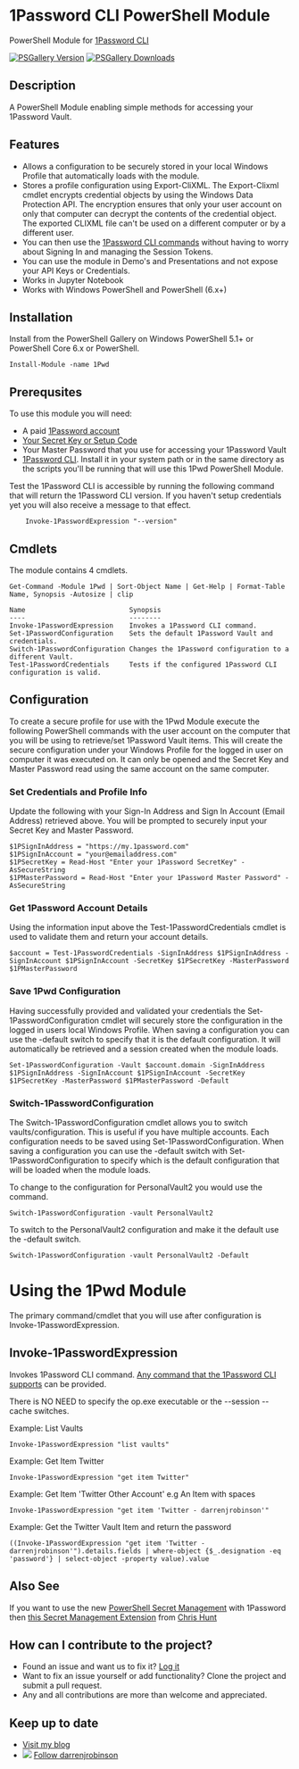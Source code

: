 # 1Password CLI PowerShell Module

PowerShell Module for [1Password CLI](https://app-updates.agilebits.com/product_history/CLI)

[![PSGallery Version](https://img.shields.io/powershellgallery/v/1Pwd.svg?style=flat&logo=powershell&label=PSGallery%20Version)](https://www.powershellgallery.com/packages/1Pwd) [![PSGallery Downloads](https://img.shields.io/powershellgallery/dt/1Pwd.svg?style=flat&logo=powershell&label=PSGallery%20Downloads)](https://www.powershellgallery.com/packages/1Pwd)

## Description
A PowerShell Module enabling simple methods for accessing your 1Password Vault. 

## Features
- Allows a configuration to be securely stored in your local Windows Profile that automatically loads with the module.
- Stores a profile configuration using Export-CliXML. The Export-Clixml cmdlet encrypts credential objects by using the Windows Data Protection API. The encryption ensures that only your user account on only that computer can decrypt the contents of the credential object. The exported CLIXML file can't be used on a different computer or by a different user.
- You can then use the [1Password CLI commands](https://support.1password.com/command-line-reference/) without having to worry about Signing In and managing the Session Tokens.
- You can use the module in Demo's and Presentations and not expose your API Keys or Credentials.
- Works in Jupyter Notebook
- Works with Windows PowerShell and PowerShell (6.x+)

## Installation
Install from the PowerShell Gallery on Windows PowerShell 5.1+ or PowerShell Core 6.x or PowerShell.

```
Install-Module -name 1Pwd
```

## Prerequsites 
To use this module you will need:
- A paid [1Password account](https://1password.com/sign-up/)
- [Your Secret Key or Setup Code](https://support.1password.com/secret-key/)
- Your Master Password that you use for accessing your 1Password Vault
- [1Password CLI](https://support.1password.com/command-line/). Install it in your system path or in the same directory as the scripts you'll be running that will use this 1Pwd PowerShell Module.

Test the 1Password CLI is accessible by running the following command that will return the 1Password CLI version. If you haven't setup credentials yet you will also receive a message to that effect. 
```
    Invoke-1PasswordExpression "--version"
```

## Cmdlets
The module contains 4 cmdlets. 
```
Get-Command -Module 1Pwd | Sort-Object Name | Get-Help | Format-Table Name, Synopsis -Autosize | clip

Name                          Synopsis
----                          --------
Invoke-1PasswordExpression    Invokes a 1Password CLI command.
Set-1PasswordConfiguration    Sets the default 1Password Vault and credentials.
Switch-1PasswordConfiguration Changes the 1Password configuration to a different Vault.
Test-1PasswordCredentials     Tests if the configured 1Password CLI configuration is valid.
```

## Configuration 
To create a secure profile for use with the 1Pwd Module execute the following PowerShell commands with the user account on the computer that you will be using to retrieve/set 1Password Vault items. This will create the secure configuration under your Windows Profile for the logged in user on computer it was executed on. It can only be opened and the Secret Key and Master Password read using the same account on the same computer. 

### Set Credentials and Profile Info
Update the following with your Sign-In Address and Sign In Account (Email Address) retrieved above. You will be prompted to securely input your Secret Key and Master Password. 

```
$1PSignInAddress = "https://my.1password.com"
$1PSignInAccount = "your@emailaddress.com"
$1PSecretKey = Read-Host "Enter your 1Password SecretKey" -AsSecureString
$1PMasterPassword = Read-Host "Enter your 1Password Master Password" -AsSecureString
```

### Get 1Password Account Details
Using the information input above the Test-1PasswordCredentials cmdlet is used to validate them and return your account details. 

```
$account = Test-1PasswordCredentials -SignInAddress $1PSignInAddress -SignInAccount $1PSignInAccount -SecretKey $1PSecretKey -MasterPassword $1PMasterPassword
```

### Save 1Pwd Configuration
Having successfully provided and validated your credentials the Set-1PasswordConfiguration cmdlet will securely store the configuration in the logged in users local Windows Profile. When saving a configuration you can use the -default switch to specify that it is the default configuration. It will automatically be retrieved and a session created when the module loads.

```
Set-1PasswordConfiguration -Vault $account.domain -SignInAddress $1PSignInAddress -SignInAccount $1PSignInAccount -SecretKey $1PSecretKey -MasterPassword $1PMasterPassword -Default
```

### Switch-1PasswordConfiguration
The Switch-1PasswordConfiguration cmdlet allows you to switch vaults/configuration. This is useful if you have multiple accounts. Each configuration needs to be saved  using Set-1PasswordConfiguration. When saving a configuration you can use the -default switch with Set-1PasswordConfiguration to specify which is the default configuration that will be loaded when the module loads. 

To change to the configuration for PersonalVault2 you would use the command.

```
Switch-1PasswordConfiguration -vault PersonalVault2
```

To switch to the PersonalVault2 configuration and make it the default use the -default switch. 

```
Switch-1PasswordConfiguration -vault PersonalVault2 -Default
```

# Using the 1Pwd Module
The primary command/cmdlet that you will use after configuration is Invoke-1PasswordExpression. 

## Invoke-1PasswordExpression

Invokes 1Password CLI command.
[Any command that the 1Password CLI supports](https://support.1password.com/command-line-reference/) can be provided. 

There is NO NEED to specify the op.exe executable or the --session --cache switches.

Example: List Vaults
```
Invoke-1PasswordExpression "list vaults"
```

Example: Get Item Twitter
```
Invoke-1PasswordExpression "get item Twitter"
```

Example: Get Item 'Twitter Other Account'
e.g An Item with spaces
```
Invoke-1PasswordExpression "get item 'Twitter - darrenjrobinson'"
```

Example: Get the Twitter Vault Item and return the password
```
((Invoke-1PasswordExpression "get item 'Twitter - darrenjrobinson'").details.fields | where-object {$_.designation -eq 'password'} | select-object -property value).value
```

## Also See
If you want to use the new [PowerShell Secret Management](https://github.com/powershell/secretmanagement#powershell-secretmanagement-module) with 1Password then [this Secret Management Extension](https://github.com/cdhunt/SecretManagement.1Password) from [Chris Hunt](https://twitter.com/logicaldiagram/)


## How can I contribute to the project?
* Found an issue and want us to fix it? [Log it](https://github.com/darrenjrobinson/1Pwd/issues)
* Want to fix an issue yourself or add functionality? Clone the project and submit a pull request.
* Any and all contributions are more than welcome and appreciated. 

## Keep up to date
* [Visit my blog](https://blog.darrenjrobinson.com)
* ![](http://twitter.com/favicon.ico) [Follow darrenjrobinson](https://twitter.com/darrenjrobinson)
